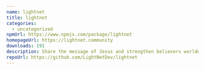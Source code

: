 ```yaml
---
name: lightnet
title: lightnet
categories:
  - uncategorized
npmUrl: https://www.npmjs.com/package/lightnet
homepageUrl: https://lightnet.community
downloads: 191
description: Share the message of Jesus and strengthen believers worldwide.
repoUrl: https://github.com/LightNetDev/lightnet
---
```

